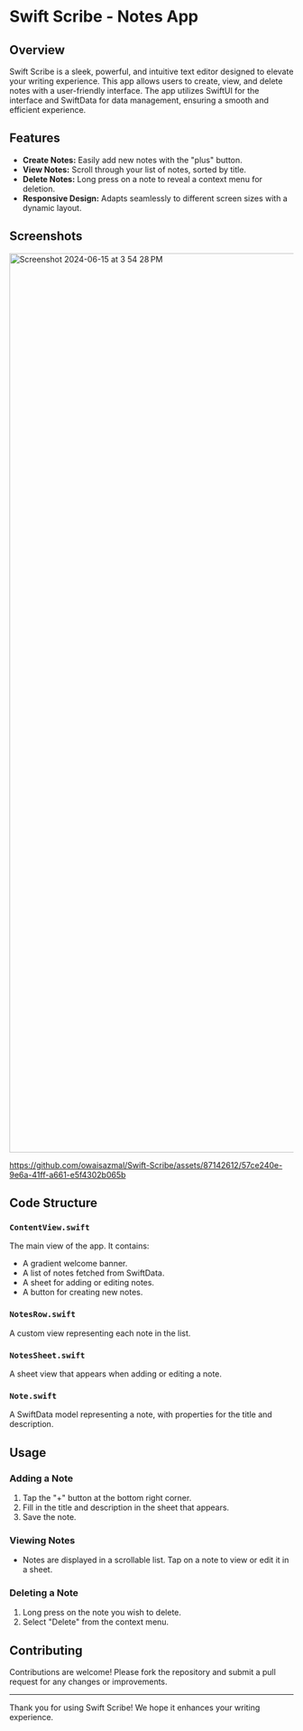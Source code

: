 # Swift Scribe - Notes App

## Overview
Swift Scribe is a sleek, powerful, and intuitive text editor designed to elevate your writing experience. This app allows users to create, view, and delete notes with a user-friendly interface. The app utilizes SwiftUI for the interface and SwiftData for data management, ensuring a smooth and efficient experience.

## Features
- **Create Notes:** Easily add new notes with the "plus" button.
- **View Notes:** Scroll through your list of notes, sorted by title.
- **Delete Notes:** Long press on a note to reveal a context menu for deletion.
- **Responsive Design:** Adapts seamlessly to different screen sizes with a dynamic layout.

## Screenshots
<img width="1595" alt="Screenshot 2024-06-15 at 3 54 28 PM" src="https://github.com/owaisazmal/Swift-Scribe/assets/87142612/ca4f3d3c-71f7-4ceb-9e29-504543427430">

https://github.com/owaisazmal/Swift-Scribe/assets/87142612/57ce240e-9e6a-41ff-a661-e5f4302b065b


## Code Structure
### `ContentView.swift`
The main view of the app. It contains:
- A gradient welcome banner.
- A list of notes fetched from SwiftData.
- A sheet for adding or editing notes.
- A button for creating new notes.

### `NotesRow.swift`
A custom view representing each note in the list.

### `NotesSheet.swift`
A sheet view that appears when adding or editing a note.

### `Note.swift`
A SwiftData model representing a note, with properties for the title and description.

## Usage
### Adding a Note
1. Tap the "+" button at the bottom right corner.
2. Fill in the title and description in the sheet that appears.
3. Save the note.

### Viewing Notes
- Notes are displayed in a scrollable list. Tap on a note to view or edit it in a sheet.

### Deleting a Note
1. Long press on the note you wish to delete.
2. Select "Delete" from the context menu.

## Contributing
Contributions are welcome! Please fork the repository and submit a pull request for any changes or improvements.

---

Thank you for using Swift Scribe! We hope it enhances your writing experience.
